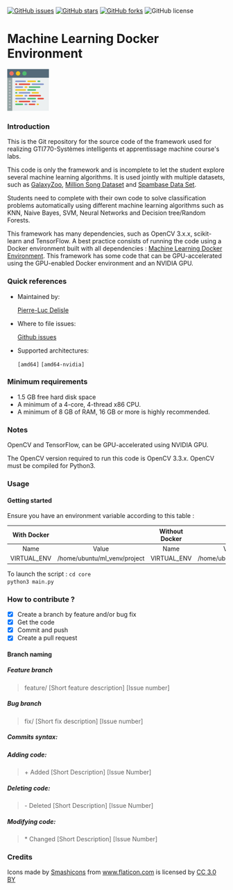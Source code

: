 [![GitHub issues](https://img.shields.io/github/issues/pldelisle/machine-learning-docker-environment.svg)](https://github.com/pldelisle/machine-learning-docker-environment/issues) [![GitHub stars](https://img.shields.io/github/stars/pldelisle/machine-learning-docker-environment.svg)](https://github.com/pldelisle/machine-learning-docker-environment/) [![GitHub forks](https://img.shields.io/github/forks/pldelisle/machine-learning-docker-environment.svg)](https://github.com/pldelisle//machine-learning-docker-environment/network) ![GitHub license](https://img.shields.io/badge/license-MIT-yellow.svg) 

# Machine Learning Docker Environment 
<img src="images/code.png" width="96" height="96" vertical-align="bottom">

### Introduction

This is the Git repository for the source code of the framework used for realizing GTI770-Systèmes intelligents et apprentissage machine course's labs.

This code is only the framework and is incomplete to let the student explore several machine learning algorithms. It is used jointly with multiple datasets,
such as [GalaxyZoo](https://www.galaxyzoo.org), [Million Song Dataset](https://labrosa.ee.columbia.edu/millionsong/) and [Spambase Data Set](https://archive.ics.uci.edu/ml/datasets/spambase).

Students need to complete with their own code to solve classification problems automatically using different machine learning algorithms such as KNN, Naive Bayes, SVM, Neural Networks and Decision tree/Random Forests. 

This framework has many dependencies, such as OpenCV 3.x.x, scikit-learn and TensorFlow. A best practice consists of running the code using a Docker environment built with all dependencies : [Machine Learning Docker Environment](https://github.com/pldelisle/machine-learning-environment).
This framework has some code that can be GPU-accelerated using the GPU-enabled Docker environment and an NVIDIA GPU.

### Quick references

* Maintained by: 

	[Pierre-Luc Delisle](https://github.com/pldelisle) 

* Where to file issues: 
	
	[Github issues](https://github.com/pldelisle/gti770-student-framework/issues)

* Supported architectures:

	`[amd64]` `[amd64-nvidia]`


### Minimum requirements

* 1.5 GB free hard disk space
* A minimum of a 4-core, 4-thread x86 CPU. 
* A minimum of 8 GB of RAM, 16 GB or more is highly recommended.

### Notes

OpenCV and TensorFlow, can be GPU-accelerated using NVIDIA GPU. 

The OpenCV version required to run this code is OpenCV 3.3.x. OpenCV must be compiled for Python3.


### Usage

#### Getting started

Ensure you have an environment variable according to this table : 

| With Docker                                     || Without Docker                              ||  
|:--------------:|:-------------------------------:|:-----------------:|:------------------------:|  
| Name           | Value                           | Name              | Value                    |  
| VIRTUAL_ENV    | /home/ubuntu/ml_venv/project    | VIRTUAL_ENV       |  /home/ubuntu/ml_venv/   |  


To launch the script :
`cd core`  
`python3 main.py`


### How to contribute ?
- [X] Create a branch by feature and/or bug fix
- [X] Get the code
- [X] Commit and push
- [X] Create a pull request

#### Branch naming

##### Feature branch
> feature/ [Short feature description] [Issue number]

##### Bug branch
> fix/ [Short fix description] [Issue number]

##### Commits syntax:

##### Adding code:
> \+ Added [Short Description] [Issue Number]

##### Deleting code:
> \- Deleted [Short Description] [Issue Number]

##### Modifying code:
> \* Changed [Short Description] [Issue Number]


### Credits

<div>Icons made by <a href="https://www.flaticon.com/authors/smashicons" title="Smashicons">Smashicons</a> from <a href="https://www.flaticon.com/" title="Flaticon">www.flaticon.com</a> is licensed by <a href="http://creativecommons.org/licenses/by/3.0/" title="Creative Commons BY 3.0" target="_blank">CC 3.0 BY</a></div>
